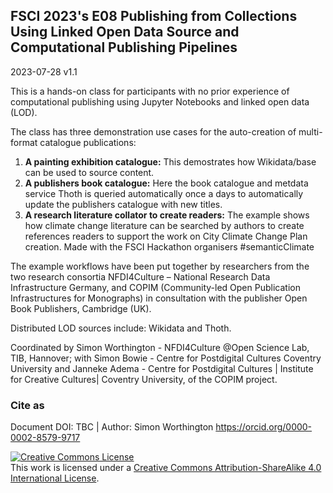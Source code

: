 ## FSCI 2023's E08 Publishing from Collections Using Linked Open Data Source and Computational Publishing Pipelines

2023-07-28 v1.1

This is a hands-on class for participants with no prior experience of computational publishing using Jupyter Notebooks and linked open data (LOD).

The class has three demonstration use cases for the auto-creation of multi-format catalogue publications:

 1. __A painting exhibition catalogue:__ This demostrates how Wikidata/base can be used to source content. 
 1. __A publishers book catalogue:__ Here the book catalogue and metdata service Thoth is queried automatically once a days to automatically update the publishers catalogue with new titles.
 1. __A research literature collator to create readers:__ The example shows how climate change literature can be searched by authors to create references readers to support the work on City Climate Change Plan creation. Made with the FSCI Hackathon organisers #semanticClimate

The example workflows have been put together by researchers from the two research consortia NFDI4Culture – National Research Data Infrastructure Germany, and COPIM (Community-led Open Publication Infrastructures for Monographs) in consultation with the publisher Open Book Publishers, Cambridge (UK).

Distributed LOD sources include: Wikidata and Thoth.

Coordinated by Simon Worthington - NFDI4Culture @Open Science Lab, TIB, Hannover; with Simon Bowie - Centre for Postdigital Cultures
Coventry University and Janneke Adema - Centre for Postdigital Cultures | Institute for Creative Cultures| Coventry University, of the COPIM project.

### Cite as 

Document DOI: TBC | Author: Simon Worthington https://orcid.org/0000-0002-8579-9717 

<a rel="license" href="http://creativecommons.org/licenses/by-sa/4.0/"><img alt="Creative Commons License" style="border-width:0" src="https://i.creativecommons.org/l/by-sa/4.0/88x31.png" /></a><br />This work is licensed under a <a rel="license" href="http://creativecommons.org/licenses/by-sa/4.0/">Creative Commons Attribution-ShareAlike 4.0 International License</a>.
